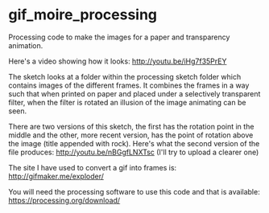 gif_moire_processing
====================

Processing code to make the images for a paper and transparency animation.


Here's a video showing how it looks: http://youtu.be/iHg7f35PrEY

The sketch looks at a folder within the processing sketch folder which contains images of the different frames.
It combines the frames in a way such that when printed on paper and placed under a selectively transparent filter,
when the filter is rotated an illusion of the image animating can be seen.

There are two versions of this sketch, the first has the rotation point in the middle and the other, more recent version,
has the point of rotation above the image (title appended with rock).
Here's what the second version of the file produces: http://youtu.be/nBGgfLNXTsc (I'll try to upload a clearer one)

The site I have used to convert a gif into frames is: http://gifmaker.me/exploder/

You will need the processing software to use this code and that is available: https://processing.org/download/
